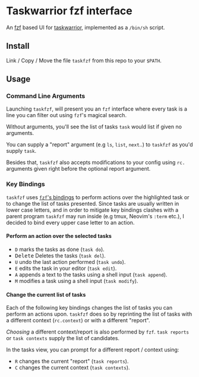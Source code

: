 # Taskwarrior fzf interface

An [fzf](https://github.com/junegunn/fzf) based UI for [taskwarrior](https://taskwarrior.org/), implemented as a `/bin/sh` script.

## Install

Link / Copy / Move the file `taskfzf` from this repo to your `$PATH`.

## Usage

### Command Line Arguments

Launching `taskfzf`, will present you an `fzf` interface where every task is
a line you can filter out using `fzf`'s magical search.

Without arguments, you'll see the list of tasks `task` would list if given no
arguments. 

You can supply a "report" argument (e.g `ls`, `list`, `next`..) to `taskfzf` as
you'd supply `task`.

Besides that, `taskfzf` also accepts modifications to your config using `rc.`
arguments given right before the optional report argument.

### Key Bindings

`taskfzf` uses [`fzf`'s bindings](https://www.mankier.com/1/fzf#Key_Bindings)
to perform actions over the highlighted task or to change the list of tasks
presented. Since tasks are usually written in lower case letters, and in order
to mitigate key bindings clashes with a parent program `taskfzf` may run inside
(e.g tmux, Neovim's `:term` etc.), I decided to bind every upper case letter to
an action.

#### Perform an action over the selected tasks

- `D` marks the tasks as done (`task do`).
- <kbd>Delete</kbd> Deletes the tasks (`task del`).
- `U` undo the last action performed (`task undo`).
- `E` edits the task in your editor (`task edit`).
- `A` appends a text to the tasks using a shell input (`task append`).
- `M` modifies a task using a shell input (`task modify`).

#### Change the current list of tasks

Each of the following key bindings changes the list of tasks you can perform an
actions upon. `taskfzf` does so by reprinting the list of tasks with
a different context (`rc.context`) or with a different "report".

_Choosing_ a different context/report is also performed by `fzf`. `task
reports` or `task contexts` supply the list of candidates.

In the tasks view, you can prompt for a different report / context using:

- `R` changes the current "report" (`task reports`).
- `C` changes the current context (`task contexts`).

